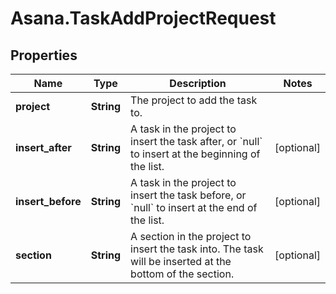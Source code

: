 # Asana.TaskAddProjectRequest

## Properties
Name | Type | Description | Notes
------------ | ------------- | ------------- | -------------
**project** | **String** | The project to add the task to. | 
**insert_after** | **String** | A task in the project to insert the task after, or &#x60;null&#x60; to insert at the beginning of the list. | [optional] 
**insert_before** | **String** | A task in the project to insert the task before, or &#x60;null&#x60; to insert at the end of the list. | [optional] 
**section** | **String** | A section in the project to insert the task into. The task will be inserted at the bottom of the section. | [optional] 
